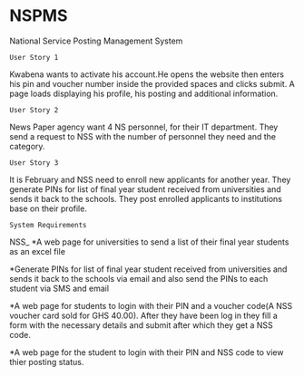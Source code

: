 # NSPMS
National Service Posting Management System

    User Story 1
Kwabena wants to activate his account.He opens the website then enters his pin and voucher number inside the provided spaces and clicks submit. A page loads displaying his profile, his posting and additional information. 

    User Story 2
News Paper agency want 4 NS personnel, for their IT department.
They send a request to NSS with the number of personnel they need and the category.

    User Story 3
It is February and NSS need to enroll new applicants for another year.
They generate PINs for list of final year student received from universities and sends it back to the schools.
They post enrolled applicants to institutions base on their profile.


    System Requirements
NSS_
*A web page for universities to send a list of their final year students as an excel file

*Generate PINs for list of final year student received from universities and sends it back to the schools via email and also send the PINs to each student via SMS and email

*A web page for students to login with their PIN and a voucher code(A NSS voucher card sold for GHS 40.00). After they have been log in they fill a form with the necessary details and submit after which they get a NSS code. 

*A web page for the student to login with their PIN and NSS code to view thier posting status.
